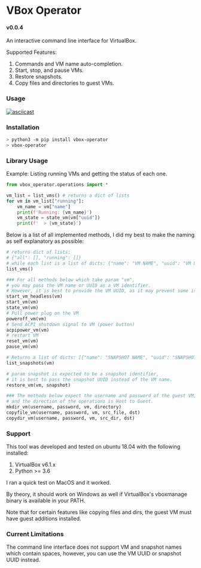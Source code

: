# VBox Operator
#### v0.0.4
An interactive command line interface for VirtualBox.

Supported Features:
1. Commands and VM name auto-completion.
2. Start, stop, and pause VMs.
3. Restore snapshots.
4. Copy files and directories to guest VMs.

### Usage

[![asciicast](https://asciinema.org/a/xmHAkuMqCxhUsoip8axSkSRaX.svg)](https://asciinema.org/a/xmHAkuMqCxhUsoip8axSkSRaX)

### Installation

``` bash
> python3 -m pip install vbox-operator
> vbox-operator
```

### Library Usage

Example: Listing running VMs and getting the status of each one.

``` python
from vbox_operator.operations import *

vm_list = list_vms() # returns a dict of lists
for vm in vm_list["running"]:
    vm_name = vm["name"]
    print(f'Running: {vm_name}')
    vm_state = state_vm(vm["uuid"])
    print(f'  > {vm_state}')
```

Below is a list of all implemented methods, I did my best to make the naming as self explanatory as possible:

```python 
# returns dict of lists: 
# {"all": [], "running": []}
# while each list is a list of dicts: {"name": "VM NAME", "uuid": "VM UUID}
list_vms()

### For all methods below which take param "vm",
# you may pass the VM name or UUID as a VM identifier.
# However, it is best to provide the VM UUID, as it may prevent some issues.
start_vm_headless(vm)
start_vm(vm)
state_vm(vm)
# Pull power plug on the VM
poweroff_vm(vm)
# Send ACPI shutdown signal to VM (power button)
acpipower_vm(vm)
# restart VM
reset_vm(vm)
pause_vm(vm)

# Returns a list of dicts: [{"name": "SNAPSHOT NAME", "uuid": "SNAPSHOT UUID},]
list_snapshots(vm)

# param snapshot is expected to be a snapshot identifier,
# it is best to pass the snapshot UUID instead of the VM name.
restore_vm(vm, snapshot)

### The methods below expect the username and password of the guest VM,
# and the direction of the operations is Host to Guest.
mkdir_vm(username, password, vm, directory)
copyfile_vm(username, password, vm, src_file, dst)
copydir_vm(username, password, vm, src_dir, dst)
```

### Support
This tool was developed and tested on ubuntu 18.04 with the following installed:
1. VirtualBox v6.1.x
2. Python >= 3.6

I ran a quick test on MacOS and it worked.

By theory, it should work on Windows as well if VirtualBox's vboxmanage binary is available in your PATH. 

Note that for certain features like copying files and dirs, the guest VM must have guest additions installed.


### Current Limitations
The command line interface does not support VM and snapshot names which contain spaces, however, you can use the VM UUID or snapshot UUID instead.
